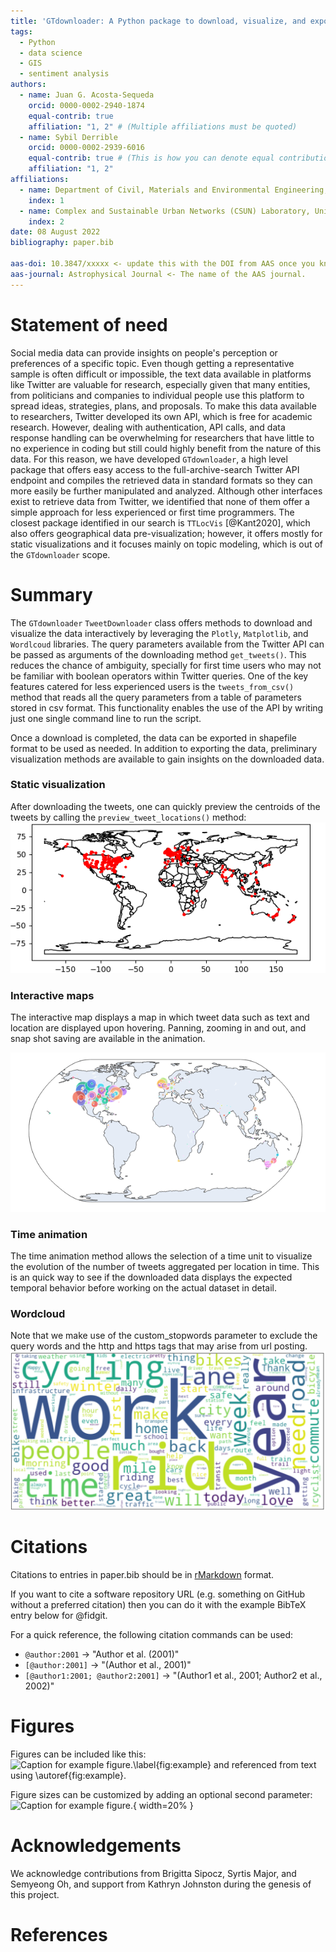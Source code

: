 ```yaml
---
title: 'GTdownloader: A Python package to download, visualize, and export georeferenced tweets'
tags:
  - Python
  - data science
  - GIS
  - sentiment analysis
authors:
  - name: Juan G. Acosta-Sequeda
    orcid: 0000-0002-2940-1874
    equal-contrib: true
    affiliation: "1, 2" # (Multiple affiliations must be quoted)
  - name: Sybil Derrible
    orcid: 0000-0002-2939-6016
    equal-contrib: true # (This is how you can denote equal contributions between multiple authors)
    affiliation: "1, 2"
affiliations:
  - name: Department of Civil, Materials and Environmental Engineering, University of Illinois at Chicago, USA
    index: 1
  - name: Complex and Sustainable Urban Networks (CSUN) Laboratory, University of Illinois at Chicago, USA
    index: 2
date: 08 August 2022
bibliography: paper.bib

aas-doi: 10.3847/xxxxx <- update this with the DOI from AAS once you know it.
aas-journal: Astrophysical Journal <- The name of the AAS journal.
---
```


# Statement of need

Social media data can provide insights on people's perception or preferences of a specific topic. Even though getting a representative sample is often difficult or impossible, the text data available in platforms like Twitter are valuable for research, especially given that many entities, from politicians and companies to individual people use this platform to spread ideas, strategies, plans, and proposals. To make this data available to researchers, Twitter developed its own API, which is free for academic research. However, dealing with authentication, API calls, and data response handling can be overwhelming for researchers that have little to no experience in coding but still could highly benefit from the nature of this data. For this reason, we have developed `GTdownloader`, a high level package that offers easy access to the full-archive-search Twitter API endpoint and compiles the retrieved data in standard formats so they can more easily be further manipulated and analyzed. Although other interfaces exist to retrieve data from Twitter, we identified that none of them offer a simple approach for less experienced or first time programmers. The closest package identified in our search is `TTLocVis` [@Kant2020], which also offers geographical data pre-visualization; however, it offers mostly for static visualizations and it focuses mainly on topic modeling, which is out of the `GTdownloader` scope.


# Summary

The `GTdownloader` `TweetDownloader` class offers  methods to download and visualize the data interactively by leveraging the `Plotly`, `Matplotlib`, and `Wordlcoud` libraries. The query parameters available from the Twitter API can be passed as arguments of the downloading method `get_tweets()`. This reduces the chance of ambiguity, specially for first time users who may not be familiar with boolean operators within Twitter queries. One of the key features catered for less experienced users is the `tweets_from_csv()` method that reads all the query parameters from a table of parameters stored in csv format. This functionality enables the use of the API by writing just one single command line to run the script. 

Once a download is completed, the data can be exported in shapefile format to be used as needed. In addition to exporting the data, preliminary visualization methods are available to gain insights on the downloaded data.

### Static visualization

After downloading the tweets, one can quickly preview the centroids of the tweets by calling the `preview_tweet_locations()` method:
![image](figures/bike_simple_map.png)

### Interactive maps
The interactive map displays a map in which tweet data such as text and location are displayed upon hovering. Panning, zooming in and out, and snap shot saving are available in the animation.

![image](figures/interactive.png)

### Time animation
The time animation method allows the selection of a time unit to visualize the evolution of the number of tweets aggregated per location in time. This is an quick way to see if the downloaded data displays the expected temporal behavior before working on the actual dataset in detail. 

### Wordcloud
Note that we make use of the custom_stopwords parameter to exclude the query words and the http and https tags that may arise from url posting.
![image](figures/wordcloud_white.png)



# Citations

Citations to entries in paper.bib should be in
[rMarkdown](http://rmarkdown.rstudio.com/authoring_bibliographies_and_citations.html)
format.

If you want to cite a software repository URL (e.g. something on GitHub without a preferred
citation) then you can do it with the example BibTeX entry below for @fidgit.

For a quick reference, the following citation commands can be used:
- `@author:2001`  ->  "Author et al. (2001)"
- `[@author:2001]` -> "(Author et al., 2001)"
- `[@author1:2001; @author2:2001]` -> "(Author1 et al., 2001; Author2 et al., 2002)"

# Figures

Figures can be included like this:
![Caption for example figure.\label{fig:example}](figure.png)
and referenced from text using \autoref{fig:example}.

Figure sizes can be customized by adding an optional second parameter:
![Caption for example figure.](figure.png){ width=20% }

# Acknowledgements

We acknowledge contributions from Brigitta Sipocz, Syrtis Major, and Semyeong
Oh, and support from Kathryn Johnston during the genesis of this project.

# References
